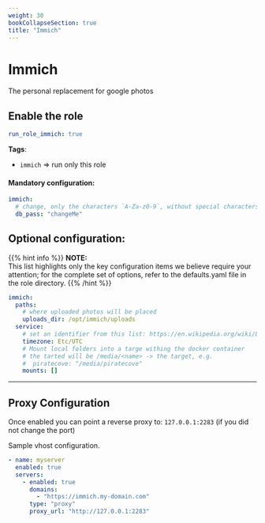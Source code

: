 ```yaml
---
weight: 30
bookCollapseSection: true
title: "Immich"
---
```


# Immich

The personal replacement for google photos

## Enable the role
``` yaml
run_role_immich: true
```

**Tags**:
* `immich` => run only this role

#### Mandatory configuration:

```yaml
immich:
  # change, only the characters `A-Za-z0-9`, without special characters or spaces
  db_pass: "changeMe"
``` 

## Optional configuration: 

{{% hint info %}}
**NOTE:**  
This list highlights only the key configuration items we believe require your attention;
for the complete set of options, refer to the defaults.yaml file in the role directory.
{{% /hint %}}


```yaml
immich:
  paths:
    # where uploaded photos will be placed
    uploads_dir: /opt/immich/uploads
  service:
    # set an identifier from this list: https://en.wikipedia.org/wiki/List_of_tz_database_time_zones#List
    timezone: Etc/UTC
    # Mount local folders into a targe withing the docker container
    # the tarted will be /media/<name> -> the target, e.g.
    #  piratecove: "/media/piratecove"
    mounts: []

```
---
## Proxy Configuration

Once enabled you can point a reverse proxy to: `127.0.0.1:2283` (if you did not change the port)

Sample vhost configuration.
```yaml
- name: myserver
  enabled: true
  servers:
    - enabled: true
      domains:
        - "https://immich.my-domain.com"
      type: "proxy"
      proxy_url: "http://127.0.0.1:2283"

```